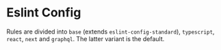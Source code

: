 # Eslint Config

Rules are divided into `base` (extends `eslint-config-standard`), `typescript`, `react`, `next` and `graphql`. The latter variant is the default.
